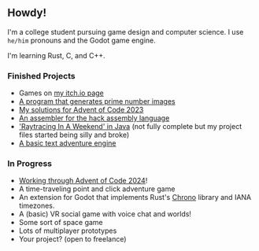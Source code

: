 ## Howdy!

I'm a college student pursuing game design and computer science. I use `he/him` pronouns and the Godot game engine.

I'm learning Rust, C, and C++. 

### Finished Projects
- Games on [my itch.io page](https://dungenrobot.itch.io/)
- [A program that generates prime number images](https://github.com/DungenRobot/prime-image-generator)
- [My solutions for Advent of Code 2023](https://github.com/DungenRobot/advent-of-code-2023)
- [An assembler for the hack assembly language](https://github.com/DungenRobot/hack-assembler)
- ['Raytracing In A Weekend' in Java](https://github.com/DungenRobot/java-raytracer) (not fully complete but my project files started being silly and broke)
- [A basic text adventure engine](https://github.com/DungenRobot/text-adventure-engine)

### In Progress
- [Working through Advent of Code 2024](https://github.com/DungenRobot/advent-of-code-2024)!
- A time-traveling point and click adventure game
- An extension for Godot that implements Rust's [Chrono](https://docs.rs/chrono/latest/chrono/) library and IANA timezones.
- A (basic) VR social game with voice chat and worlds!
- Some sort of space game
- Lots of multiplayer prototypes
- Your project? (open to freelance)
